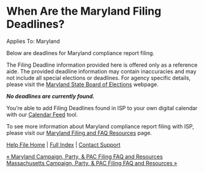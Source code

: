  When Are the Maryland Filing Deadlines?
==========

Applies To: Maryland

Below are deadlines for Maryland compliance report filing.

The Filing Deadline information provided here is offered only as a reference aide. The provided deadline information may contain inaccuracies and may not include all special elections or deadlines. For agency specific details, please visit the [Maryland State Board of Elections](https://elections.maryland.gov/) webpage.

***No deadlines are currently found.***

You’re able to add Filing Deadlines found in ISP to your own digital calendar with our [Calendar Feed](https://ispolitical.com/what-are-calendar-feeds/) tool.

To see more information about Maryland compliance report filing with ISP, please visit our [Maryland Filing and FAQ Resources](https://ispolitical.com/Maryland-Campaign-Party-PAC-Filing-FAQ-and-Resources/) page.

[Help File Home](/help/) | [Full Index](/Help-File-Directory/) | [Contact Support](mailto:support@ISPolitical.com)

[« Maryland Campaign, Party, & PAC Filing FAQ and Resources](/Maryland-Campaign-Party-PAC-Filing-FAQ-and-Resources)  
[Massachusetts Campaign, Party, & PAC Filing FAQ and Resources »](/Massachusetts-Campaign-Party-PAC-Filing-FAQ-and-Resources)